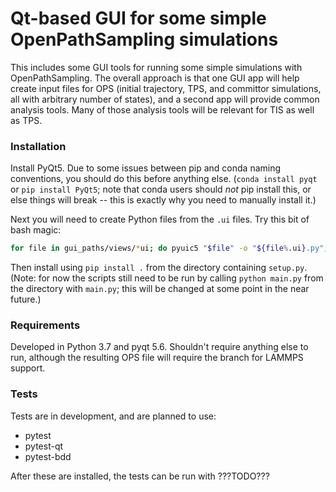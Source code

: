 # Qt-based GUI for some simple OpenPathSampling simulations

This includes some GUI tools for running some simple simulations with
OpenPathSampling. The overall approach is that one GUI app will help create
input files for OPS (initial trajectory, TPS, and committor simulations, all
with arbitrary number of states), and a second app will provide common
analysis tools. Many of those analysis tools will be relevant for TIS as
well as TPS.

### Installation

Install PyQt5. Due to some issues between pip and conda naming conventions, you
should do this before anything else. (`conda install pyqt` or `pip install
PyQt5`; note that conda users should *not* pip install this, or else things
will break -- this is exactly why you need to manually install it.)

Next you will need to create Python files from the `.ui` files. Try this bit
of bash magic: 

```bash
for file in gui_paths/views/*ui; do pyuic5 "$file" -o "${file%.ui}.py"; done
```

Then install using `pip install .` from the directory containing `setup.py`.
(Note: for now the scripts still need to be run by calling `python main.py`
from the directory with `main.py`; this will be changed at some point in the
near future.)

### Requirements

Developed in Python 3.7 and pyqt 5.6. Shouldn't require anything else to run,
although the resulting OPS file will require the branch for LAMMPS support.


### Tests

Tests are in development, and are planned to use:

* pytest
* pytest-qt
* pytest-bdd

After these are installed, the tests can be run with ???TODO???
